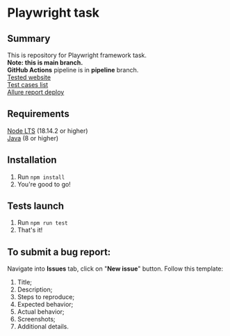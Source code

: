 # Playwright task
## Summary
This is repository for Playwright framework task.  
**Note: this is main branch.**  
**GitHub Actions** pipeline is in **pipeline** branch.  
[Tested website](https://www.redmine.org/)  
[Test cases list](https://docs.google.com/spreadsheets/d/1tQUHYm8qZlDlgfHZQV9649E_RFUsXcv7ePItFoNLW3g/edit?usp=sharing)  
[Allure report deploy](https://derherrmannelig.github.io/playwright-task/index.html)  
## Requirements
[Node LTS](https://nodejs.org/) (18.14.2 or higher)  
[Java](https://www.oracle.com/java/technologies/downloads/#java8) (8 or higher)  
## Installation
1. Run `npm install`
2. You're good to go!
## Tests launch
1. Run `npm run test`
2. That's it!
## To submit a bug report:
Navigate into **Issues** tab, click on "**New issue**" button. Follow this template:
1. Title;
2. Description;
3. Steps to reproduce;
4. Expected behavior;
5. Actual behavior;
6. Screenshots;
7. Additional details.
